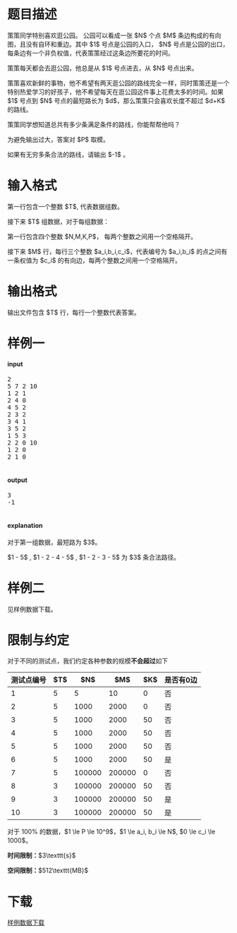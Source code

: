 # 题目描述

<p>策策同学特别喜欢逛公园。 公园可以看成一张 $N$ 个点 $M$ 条边构成的有向图，且没有自环和重边。其中 $1$ 号点是公园的入口， $N$ 号点是公园的出口，每条边有一个非负权值，代表策策经过这条边所要花的时间。</p>
<p>策策每天都会去逛公园，他总是从 $1$ 号点进去，从 $N$ 号点出来。</p>
<p>策策喜欢新鲜的事物，他不希望有两天逛公园的路线完全一样，同时策策还是一个特别热爱学习的好孩子，他不希望每天在逛公园这件事上花费太多的时间。如果 $1$ 号点到 $N$ 号点的最短路长为 $d$，那么策策只会喜欢长度不超过 $d+K$ 的路线。</p>
<p>策策同学想知道总共有多少条满足条件的路线，你能帮帮他吗？</p>
<p>为避免输出过大，答案对 $P$ 取模。</p>
<p>如果有无穷多条合法的路线，请输出 $-1$ 。</p>

# 输入格式


<p>第一行包含一个整数 $T$, 代表数据组数。</p>
<p>接下来 $T$ 组数据，对于每组数据：</p>
<p>第一行包含四个整数 $N,M,K,P$， 每两个整数之间用一个空格隔开。</p>
<p>接下来 $M$ 行，每行三个整数 $a_i,b_i,c_i$，代表编号为 $a_i,b_i$ 的点之间有一条权值为 $c_i$ 的有向边，每两个整数之间用一个空格隔开。</p>

# 输出格式


<p>输出文件包含 $T$ 行，每行一个整数代表答案。</p>

# 样例一


<h4>input</h4>
<pre>2
5 7 2 10
1 2 1
2 4 0
4 5 2
2 3 2
3 4 1
3 5 2
1 5 3
2 2 0 10
1 2 0
2 1 0

</pre>



<h4>output</h4>
<pre>3
-1

</pre>

<h4>explanation</h4>
<p>对于第一组数据，最短路为 $3$。</p>
<p>$1 - 5$ , $1 - 2 - 4 - 5$ , $1 - 2 - 3 - 5$ 为 $3$ 条合法路径。</p>

# 样例二


<p>见样例数据下载。</p>

# 限制与约定


<p>对于不同的测试点，我们约定各种参数的规模<strong>不会超过</strong>如下</p>
<div class="table-responsive">
<table class="table table-bordered table-text-center table-vertical-middle"><thead><tr><th> 测试点编号</th><th> $T$ </th><th> $N$ </th><th> $M$ </th><th> $K$ </th><th> 是否有0边 </th></tr></thead><tbody><tr><td> 1</td><td> 5 </td><td> 5 </td><td> 10 </td><td>0 </td><td> 否</td></tr><tr><td> 2</td><td> 5 </td><td> 1000 </td><td> 2000 </td><td> 0</td><td> 否</td></tr><tr><td> 3</td><td> 5 </td><td> 1000 </td><td> 2000 </td><td> 50</td><td>否 </td></tr><tr><td> 4</td><td> 5 </td><td> 1000 </td><td> 2000 </td><td> 50</td><td> 否</td></tr><tr><td> 5</td><td> 5 </td><td> 1000 </td><td> 2000 </td><td> 50</td><td> 否</td></tr><tr><td> 6</td><td> 5 </td><td> 1000 </td><td> 2000 </td><td> 50</td><td> 是</td></tr><tr><td> 7</td><td> 5 </td><td> 100000 </td><td> 200000</td><td>0 </td><td> 否</td></tr><tr><td> 8</td><td> 3 </td><td> 100000 </td><td> 200000</td><td> 50</td><td> 否</td></tr><tr><td> 9</td><td> 3 </td><td> 100000 </td><td> 200000</td><td> 50</td><td> 是</td></tr><tr><td> 10</td><td> 3 </td><td> 100000 </td><td> 200000</td><td> 50</td><td> 是</td></tr></tbody></table></div>

<p>对于 100% 的数据，$1 \le P \le 10^9$，$1 \le a_i, b_i \le N$, $0 \le c_i \le 1000$。</p>
<p><strong>时间限制：</strong>$3\texttt{s}$</p>
<p><strong>空间限制：</strong>$512\texttt{MB}$</p>

# 下载


<p><a href="/download.php?type=problem&amp;id=331">样例数据下载</a></p>
